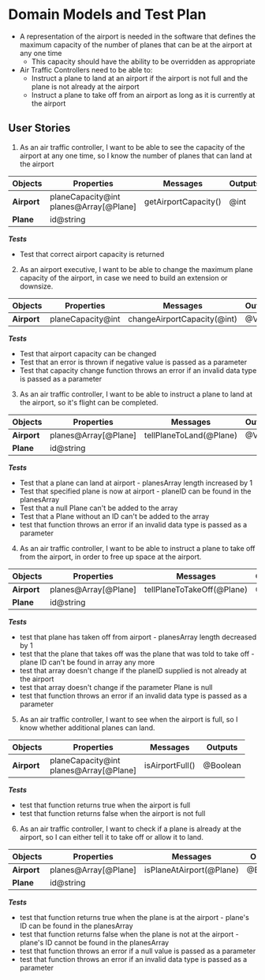 # Domain Models and Test Plan

- A representation of the airport is needed in the software that defines the maximum capacity of the number of planes that can be at the airport at any one time
  - This capacity should have the ability to be overridden as appropriate
- Air Traffic Controllers need to be able to:
  - Instruct a plane to land at an airport if the airport is not full and the plane is not already at the airport
  - Instruct a plane to take off from an airport as long as it is currently at the airport

## User Stories

1. As an air traffic controller, I want to be able to see the capacity of the airport at any one time, so I know the number of planes that can land at the airport

| Objects | Properties | Messages | Outputs |
| ----------- | ----------- | ----------- | ----------- |
| **Airport** | planeCapacity@int <br> planes@Array[@Plane] | getAirportCapacity() | @int |
| **Plane** | id@string |  | |

***Tests***
- Test that correct airport capacity is returned 

2. As an airport executive, I want to be able to change the maximum plane capacity of the airport, in case we need to build an extension or downsize.

| Objects | Properties | Messages | Outputs |
| ----------- | ----------- | ----------- | ----------- |
| **Airport** | planeCapacity@int | changeAirportCapacity(@int) | @Void |

***Tests***
- Test that airport capacity can be changed
- Test that an error is thrown if negative value is passed as a parameter
- Test that capacity change function throws an error if an invalid data type is passed as a parameter

3. As an air traffic controller, I want to be able to instruct a plane to land at the airport, so it's flight can be completed.

| Objects | Properties | Messages | Outputs |
| ----------- | ----------- | ----------- | ----------- |
| **Airport** | planes@Array[@Plane] | tellPlaneToLand(@Plane) | @Void |
| **Plane** | id@string |  | |

***Tests***
- Test that a plane can land at airport - planesArray length increased by 1
- Test that specified plane is now at airport - planeID can be found in the planesArray
- Test that a null Plane can't be added to the array
- Test that a Plane without an ID can't be added to the array
- test that function throws an error if an invalid data type is passed as a parameter

4. As an air traffic controller, I want to be able to instruct a plane to take off from the airport, in order to free up space at the airport.

| Objects | Properties | Messages | Outputs |
| ----------- | ----------- | ----------- | ----------- |
| **Airport** | planes@Array[@Plane] | tellPlaneToTakeOff(@Plane) | @Void |
| **Plane** | id@string |  | |

***Tests***
- test that plane has taken off from airport - planesArray length decreased by 1
- test that the plane that takes off was the plane that was told to take off - plane ID can't be found in array any more
- test that array doesn't change if the planeID supplied is not already at the airport
- test that array doesn't change if the parameter Plane is null 
- test that function throws an error if an invalid data type is passed as a parameter

5. As an air traffic controller, I want to see when the airport is full, so I know whether additional planes can land.

| Objects | Properties | Messages | Outputs |
| ----------- | ----------- | ----------- | ----------- |
| **Airport** | planeCapacity@int <br> planes@Array[@Plane] | isAirportFull() | @Boolean |

***Tests***
- test that function returns true when the airport is full
- test that function returns false when the airport is not full

6. As an air traffic controller, I want to check if a plane is already at the airport, so I can either tell it to take off or allow it to land.

| Objects | Properties | Messages | Outputs |
| ----------- | ----------- | ----------- | ----------- |
| **Airport** | planes@Array[@Plane] | isPlaneAtAirport(@Plane) | @Boolean |
| **Plane** | id@string |  | |

***Tests***
- test that function returns true when the plane is at the airport - plane's ID can be found in the planesArray
- test that function returns false when the plane is not at the airport - plane's ID cannot be found in the planesArray
- test that function throws an error if a null value is passed as a parameter
- test that function throws an error if an invalid data type is passed as a parameter


